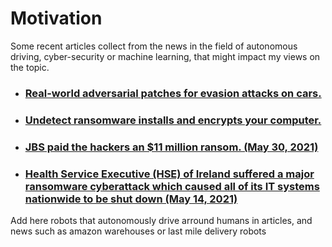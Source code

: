# Motivation

Some recent articles collect from the news in the field of autonomous driving, cyber-security or machine learning, that might impact my views on the topic.

* ### [Real-world adversarial patches for evasion attacks on cars.](https://www.businessinsider.com/tesla-hackers-steer-into-oncoming-traffic-with-stickers-on-the-road-2019-4)

* ### [Undetect ransomware installs and encrypts your computer.](https://news.thewindowsclub.com/cerber-ransomware-evolves-89251/)

* ### [JBS paid the hackers an $11 million ransom. (May 30, 2021)](https://en.wikipedia.org/wiki/JBS_S.A._cyberattack)

* ### [Health Service Executive (HSE) of Ireland suffered a major ransomware cyberattack which caused all of its IT systems nationwide to be shut down (May 14, 2021)](https://en.wikipedia.org/wiki/Health_Service_Executive_ransomware_attack)

Add here robots that autonomously drive arround humans in articles, and news such as amazon warehouses or last mile delivery robots